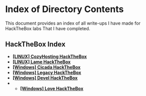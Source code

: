 # **Index of Directory Contents**

This document provides an index of all write-ups I have made for HackTheBox labs That I have completed.

## **HackTheBox Index**

- [**[LINUX] CozyHosting HackTheBox**](https://github.com/Mmo-kali/write-ups/blob/main/HackTheBox/cozyhosting.htb.pdf)
- [**[LINUX] Lame HackTheBox**](https://github.com/Mmo-kali/write-ups/blob/main/HackTheBox/lame-HackTheBox.pdf)
- [**[Windows] Cicada HackTheBox**](https://github.com/Mmo-kali/write-ups/blob/main/HackTheBox/HackTheBox-Cicada.pdf)
- [**[Windows] Legacy HackTheBox**](https://github.com/Mmo-kali/write-ups/blob/main/HackTheBox/73302cc5-4811-4358-9ee9-a602a01318e0_HackTheBox_Legacy.pdf)
- [**[Windows] Devel HackTheBox**](https://github.com/Mmo-kali/write-ups/blob/main/HackTheBox/WINDOWS_HackTheBox_Devel.pdf)
- - [**[Windows] Love HackTheBox**](https://github.com/Mmo-kali/write-ups/blob/main/HackTheBox/WINDOWS_HackTheBox_Love_.pdf)
